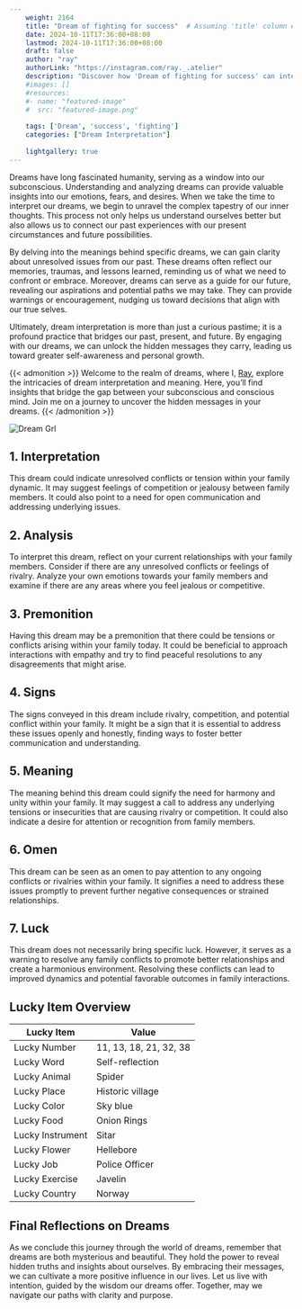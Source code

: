 ```yaml
---
    weight: 2164
    title: "Dream of fighting for success"  # Assuming 'title' column exists
    date: 2024-10-11T17:36:00+08:00
    lastmod: 2024-10-11T17:36:00+08:00
    draft: false
    author: "ray"
    authorLink: "https://instagram.com/ray._.atelier"
    description: "Discover how 'Dream of fighting for success' can interpret your future and uncover its significant meanings in your life."
    #images: []
    #resources:
    #- name: "featured-image"
    #  src: "featured-image.png"
    
    tags: ['Dream', 'success', 'fighting']
    categories: ["Dream Interpretation"]
    
    lightgallery: true
---
```

    
Dreams have long fascinated humanity, serving as a window into our subconscious. Understanding and analyzing dreams can provide valuable insights into our emotions, fears, and desires. When we take the time to interpret our dreams, we begin to unravel the complex tapestry of our inner thoughts. This process not only helps us understand ourselves better but also allows us to connect our past experiences with our present circumstances and future possibilities.

By delving into the meanings behind specific dreams, we can gain clarity about unresolved issues from our past. These dreams often reflect our memories, traumas, and lessons learned, reminding us of what we need to confront or embrace. Moreover, dreams can serve as a guide for our future, revealing our aspirations and potential paths we may take. They can provide warnings or encouragement, nudging us toward decisions that align with our true selves.

Ultimately, dream interpretation is more than just a curious pastime; it is a profound practice that bridges our past, present, and future. By engaging with our dreams, we can unlock the hidden messages they carry, leading us toward greater self-awareness and personal growth.

{{< admonition >}}
Welcome to the realm of dreams, where I, [Ray](https://instagram.com/ray._.atelier), explore the intricacies of dream interpretation and meaning. Here, you’ll find insights that bridge the gap between your subconscious and conscious mind. Join me on a journey to uncover the hidden messages in your dreams.
{{< /admonition >}}

![Dream Grl](https://cdn.pixabay.com/photo/2017/11/02/03/35/gothic-2910057_1280.jpg "Dream Grl")

## 1. Interpretation
 This dream could indicate unresolved conflicts or tension within your family dynamic. It may suggest feelings of competition or jealousy between family members. It could also point to a need for open communication and addressing underlying issues.

## 2. Analysis
 To interpret this dream, reflect on your current relationships with your family members. Consider if there are any unresolved conflicts or feelings of rivalry. Analyze your own emotions towards your family members and examine if there are any areas where you feel jealous or competitive.

## 3. Premonition
 Having this dream may be a premonition that there could be tensions or conflicts arising within your family today. It could be beneficial to approach interactions with empathy and try to find peaceful resolutions to any disagreements that might arise.

## 4. Signs
 The signs conveyed in this dream include rivalry, competition, and potential conflict within your family. It might be a sign that it is essential to address these issues openly and honestly, finding ways to foster better communication and understanding.

## 5. Meaning
 The meaning behind this dream could signify the need for harmony and unity within your family. It may suggest a call to address any underlying tensions or insecurities that are causing rivalry or competition. It could also indicate a desire for attention or recognition from family members.

## 6. Omen
 This dream can be seen as an omen to pay attention to any ongoing conflicts or rivalries within your family. It signifies a need to address these issues promptly to prevent further negative consequences or strained relationships.

## 7. Luck
 This dream does not necessarily bring specific luck. However, it serves as a warning to resolve any family conflicts to promote better relationships and create a harmonious environment. Resolving these conflicts can lead to improved dynamics and potential favorable outcomes in family interactions.

## Lucky Item Overview
| Lucky Item          | Value              |
|---------------|--------------------|
| Lucky Number        | 11, 13, 18, 21, 32, 38  |
| Lucky Word          | Self-reflection |
| Lucky Animal        | Spider |
| Lucky Place         | Historic village     |
| Lucky Color         | Sky blue     |
| Lucky Food          | Onion Rings      |
| Lucky Instrument    | Sitar |
| Lucky Flower        | Hellebore    |
| Lucky Job           | Police Officer       |
| Lucky Exercise      | Javelin  |
| Lucky Country       | Norway    |


##  Final Reflections on Dreams

As we conclude this journey through the world of dreams, remember that dreams are both mysterious and beautiful. They hold the power to reveal hidden truths and insights about ourselves. By embracing their messages, we can cultivate a more positive influence in our lives. Let us live with intention, guided by the wisdom our dreams offer. Together, may we navigate our paths with clarity and purpose.
